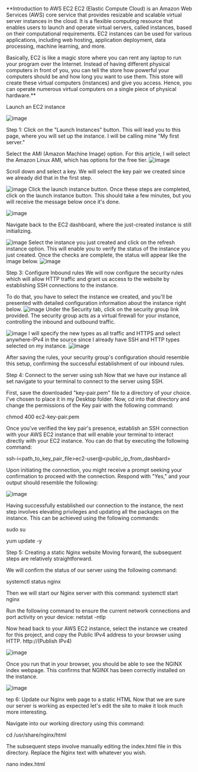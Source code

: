 **Introduction to AWS EC2
EC2 (Elastic Compute Cloud) is an Amazon Web Services (AWS) core service that provides resizable and scalable virtual server instances in the cloud. It is a flexible computing resource that enables users to launch and operate virtual servers, called instances, based on their computational requirements. EC2 instances can be used for various applications, including web hosting, application deployment, data processing, machine learning, and more.

Basically, EC2 is like a magic store where you can rent any laptop to run your program over the Internet. Instead of having different physical computers in front of you, you can tell the store how powerful your computers should be and how long you want to use them.
This store will create these virtual computers (instances) and give you access. Hence, you can operate numerous virtual computers on a single piece of physical hardware.**



 Launch an EC2 instance

 ![image](https://github.com/user-attachments/assets/71416bed-3258-4f73-81c9-d6d206dfe0ee)

 Step 1: Click on the "Launch Instances" button.
This will lead you to this page, where you will set up the instance. I will be calling mine "My first server."

Select the AMI (Amazon Machine Image) option.
For this article, I will select the Amazon Linux AMI, which has options for the free tier.
![image](https://github.com/user-attachments/assets/5b73e877-7da6-46c3-9185-ac971479377d)

Scroll down and select a key.
We will select the key pair we created since we already did that in the first step.

![image](https://github.com/user-attachments/assets/5675835d-9502-4ef6-8d0d-a3bfbd87db01)
Click the launch instance button.
Once these steps are completed, click on the launch instance button. This should take a few minutes, but you will receive the message below once it's done.

![image](https://github.com/user-attachments/assets/4662fece-c36d-4d71-9b45-748bcbecb5dd)

Navigate back to the EC2 dashboard, where the just-created instance is still initializing.

![image](https://github.com/user-attachments/assets/5f920078-31c6-40e2-ac8b-b95adfe2b2ad)
Select the instance you just created and click on the refresh instance option. This will enable you to verify the status of the instance you just created.
Once the checks are complete, the status will appear like the image below.
![image](https://github.com/user-attachments/assets/d889ca42-de49-4ac3-98d0-48f3b4affd38)

Step 3: Configure Inbound rules
We will now configure the security rules which will allow HTTP traffic and grant us access to the website by establishing SSH connections to the instance.

To do that, you have to select the instance we created, and you'll be presented with detailed configuration information about the instance right below.
![image](https://github.com/user-attachments/assets/673dad3b-4be3-49e6-bc04-b3ba5536e203)
Under the Security tab, click on the security group link provided.
The security group acts as a virtual firewall for your instance, controlling the inbound and outbound traffic.

![image](https://github.com/user-attachments/assets/aa388198-17ee-4344-abae-ffeefa43a7db)
I will specify the new types as all traffic and HTTPS and select anywhere-IPv4 in the source since I already have SSH and HTTP types selected on my instance.
![image](https://github.com/user-attachments/assets/d8bd134b-cd29-4b29-a67c-d8b1439d62c4)

After saving the rules, your security group's configuration should resemble this setup, confirming the successful establishment of our inbound rules.



Step 4: Connect to the server using ssh
Now that we have our instance all set navigate to your terminal to connect to the server using SSH.

First, save the downloaded "key-pair.pem" file to a directory of your choice. I've chosen to place it in my Desktop folder.
Now, cd into that directory and change the permissions of the Key pair with the following command:



chmod 400 ec2-key-pair.pem


Once you've verified the key pair's presence, establish an SSH connection with your AWS EC2 instance that will enable your terminal to interact directly with your EC2 instance. You can do that by executing the following command:

ssh-i<path_to_key_pair_file>ec2-user@<public_ip_from_dashbard>



Upon initiating the connection, you might receive a prompt seeking your confirmation to proceed with the connection. Respond with "Yes," and your output should resemble the following:

![image](https://github.com/user-attachments/assets/6bc6d967-9e09-487c-9033-9bdfa7826f75)



Having successfully established our connection to the instance, the next step involves elevating privileges and updating all the packages on the instance. This can be achieved using the following commands:

sudo su

yum update -y




Step 5: Creating a static Nginx website
Moving forward, the subsequent steps are relatively straightforward.

We will confirm the status of our server using the following command:

systemctl status nginx


Then we will start our Nginx server with this command:
systemctl start nginx



Run the following command to ensure the current network connections and port activity on your device:
netstat -ntlp


Now head back to your AWS EC2 instance, select the instance we created for this project, and copy the Public IPv4 address to your browser using HTTP.
http://(Publish IPv4)

![image](https://github.com/user-attachments/assets/998f89ca-d12b-4bc9-a26e-9b9b29bc708d)


Once you run that in your browser, you should be able to see the NGINX index webpage. This confirms that NGINX has been correctly installed on the instance.



![image](https://github.com/user-attachments/assets/2e59d053-3c6c-4912-9efb-df58ebfe0bd8)



tep 6: Update our Nginx web page to a static HTML
Now that we are sure our server is working as expected let's edit the site to make it look much more interesting.

Navigate into our working directory using this command:


cd /usr/share/nginx/html

The subsequent steps involve manually editing the index.html file in this directory. Replace the Nginx text with whatever you wish. 

nano index.html














